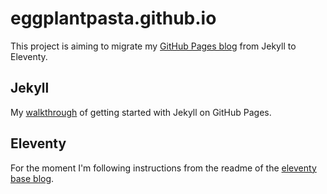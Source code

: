 # eggplantpasta.github.io

This project is aiming to migrate my [GitHub Pages blog](http://eggplantpasta.github.io/) from Jekyll to Eleventy.

## Jekyll

My [walkthrough](http://eggplantpasta.github.io/articles/jekyll-and-github-pages/) of getting started with Jekyll on GitHub Pages.

## Eleventy

For the moment I'm following instructions from the readme of the [eleventy base blog](README-eleventy-base-blog.md).


